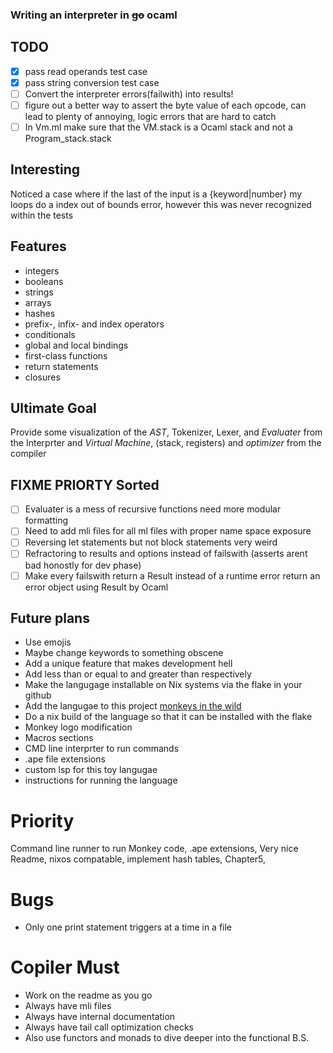 ### Writing an interpreter in ~~go~~ ocaml 
## TODO
- [x] pass read operands test case
- [x] pass string conversion test case
- [ ] Convert the interpreter errors(failwith) into results!
- [ ] figure out a better way to assert the byte value of each opcode, can lead to plenty of annoying, logic errors that are hard to catch
- [ ] In Vm.ml make sure that the VM.stack is a Ocaml stack and not a Program_stack.stack
## Interesting
Noticed a case where if the last of the input is a {keyword|number} my loops do a index out of bounds error, however this was never recognized within the tests
## Features
- integers
- booleans
- strings
- arrays
- hashes
- prefix-, infix- and index operators
- conditionals
- global and local bindings
- first-class functions
- return statements
- closures
## Ultimate Goal
Provide some visualization of the *AST*, Tokenizer, Lexer, and *Evaluater* from the Interprter and *Virtual Machine*, (stack, registers) and *optimizer* from the compiler

## FIXME PRIORTY Sorted
- [ ] Evaluater is a mess of recursive functions need more modular formatting
- [ ] Need to add mli files for all ml files with proper name space exposure
- [ ] Reversing let statements but not block statements very weird
- [ ] Refractoring to results and options instead of failswith (asserts arent bad honostly for dev phase)
- [ ] Make every failswith return a Result instead of a runtime error return an error object using Result by Ocaml

## Future plans
* Use emojis
* Maybe change keywords to something obscene
* Add a unique feature that makes development hell
* Add less than or equal to and greater than respectively
* Make the langugage installable on Nix systems via the flake in your github
* Add the langugae to this project [monkeys in the wild](https://github.com/mrnugget/monkeylang/?tab=readme-ov-file#adding-a-new-implementation)
* Do a nix build of the language so that it can be installed with the flake 
* Monkey logo modification
* Macros sections
* CMD line interprter to run commands
* .ape file extensions
* custom lsp for this toy langugae
* instructions for running the language
# Priority
Command line runner to run Monkey code, .ape extensions, Very nice Readme, nixos compatable, implement hash tables, Chapter5, 

# Bugs
* Only one print statement triggers at a time in a file



# Copiler Must
* Work on the readme as you go
* Always have mli files
* Always have internal documentation
* Always have tail call optimization checks
* Also use functors and monads to dive deeper into the functional B.S.
